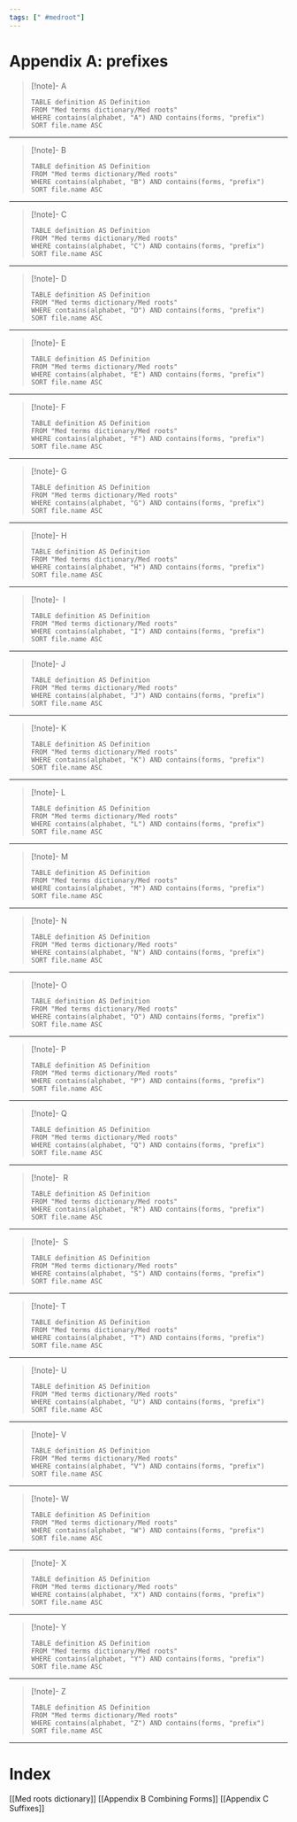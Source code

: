 ```yaml
---
tags: [" #medroot"]
---
```

# Appendix A: prefixes
> [!note]- A
> ```dataview
>TABLE definition AS Definition
>FROM "Med terms dictionary/Med roots"
>WHERE contains(alphabet, "A") AND contains(forms, "prefix")
>SORT file.name ASC
>```
_____
> [!note]- B
> ```dataview
>TABLE definition AS Definition
>FROM "Med terms dictionary/Med roots"
>WHERE contains(alphabet, "B") AND contains(forms, "prefix")
>SORT file.name ASC
>```
_____
> [!note]- C
> ```dataview
>TABLE definition AS Definition
>FROM "Med terms dictionary/Med roots"
>WHERE contains(alphabet, "C") AND contains(forms, "prefix")
>SORT file.name ASC
>```
_____
> [!note]- D
> ```dataview
>TABLE definition AS Definition
>FROM "Med terms dictionary/Med roots"
>WHERE contains(alphabet, "D") AND contains(forms, "prefix")
>SORT file.name ASC
>```
_____
> [!note]- E
> ```dataview
>TABLE definition AS Definition
>FROM "Med terms dictionary/Med roots"
>WHERE contains(alphabet, "E") AND contains(forms, "prefix")
>SORT file.name ASC
>```
_____
> [!note]- F
> ```dataview
>TABLE definition AS Definition
>FROM "Med terms dictionary/Med roots"
>WHERE contains(alphabet, "F") AND contains(forms, "prefix")
>SORT file.name ASC
>```
_____
> [!note]- G
> ```dataview
>TABLE definition AS Definition
>FROM "Med terms dictionary/Med roots"
>WHERE contains(alphabet, "G") AND contains(forms, "prefix")
>SORT file.name ASC
>```
_____
> [!note]- H
> ```dataview
>TABLE definition AS Definition
>FROM "Med terms dictionary/Med roots"
>WHERE contains(alphabet, "H") AND contains(forms, "prefix")
>SORT file.name ASC
>```
_____
> [!note]-  I
> ```dataview
>TABLE definition AS Definition
>FROM "Med terms dictionary/Med roots"
>WHERE contains(alphabet, "I") AND contains(forms, "prefix")
>SORT file.name ASC
>```
_____
> [!note]- J
> ```dataview
>TABLE definition AS Definition
>FROM "Med terms dictionary/Med roots"
>WHERE contains(alphabet, "J") AND contains(forms, "prefix")
>SORT file.name ASC
>```
_____
> [!note]- K
> ```dataview
>TABLE definition AS Definition
>FROM "Med terms dictionary/Med roots"
>WHERE contains(alphabet, "K") AND contains(forms, "prefix")
>SORT file.name ASC
>```
_____
> [!note]- L
> ```dataview
>TABLE definition AS Definition
>FROM "Med terms dictionary/Med roots"
>WHERE contains(alphabet, "L") AND contains(forms, "prefix")
>SORT file.name ASC
>```
_____
> [!note]- M
> ```dataview
>TABLE definition AS Definition
>FROM "Med terms dictionary/Med roots"
>WHERE contains(alphabet, "M") AND contains(forms, "prefix")
>SORT file.name ASC
>```
_____
> [!note]- N
> ```dataview
>TABLE definition AS Definition
>FROM "Med terms dictionary/Med roots"
>WHERE contains(alphabet, "N") AND contains(forms, "prefix")
>SORT file.name ASC
>```
_____
> [!note]- O
> ```dataview
>TABLE definition AS Definition
>FROM "Med terms dictionary/Med roots"
>WHERE contains(alphabet, "O") AND contains(forms, "prefix")
>SORT file.name ASC
>```
_____
> [!note]- P
> ```dataview
>TABLE definition AS Definition
>FROM "Med terms dictionary/Med roots"
>WHERE contains(alphabet, "P") AND contains(forms, "prefix")
>SORT file.name ASC
>```
_____
> [!note]- Q
> ```dataview
>TABLE definition AS Definition
>FROM "Med terms dictionary/Med roots"
>WHERE contains(alphabet, "Q") AND contains(forms, "prefix")
>SORT file.name ASC
>```
_____
> [!note]-  R
> ```dataview
>TABLE definition AS Definition
>FROM "Med terms dictionary/Med roots"
>WHERE contains(alphabet, "R") AND contains(forms, "prefix")
>SORT file.name ASC
>```
_____
> [!note]-  S
> ```dataview
>TABLE definition AS Definition
>FROM "Med terms dictionary/Med roots"
>WHERE contains(alphabet, "S") AND contains(forms, "prefix")
>SORT file.name ASC
>```
_____
> [!note]- T
> ```dataview
>TABLE definition AS Definition
>FROM "Med terms dictionary/Med roots"
>WHERE contains(alphabet, "T") AND contains(forms, "prefix")
>SORT file.name ASC
>```
_____
> [!note]- U
> ```dataview
>TABLE definition AS Definition
>FROM "Med terms dictionary/Med roots"
>WHERE contains(alphabet, "U") AND contains(forms, "prefix")
>SORT file.name ASC
>```
_____
> [!note]- V
> ```dataview
>TABLE definition AS Definition
>FROM "Med terms dictionary/Med roots"
>WHERE contains(alphabet, "V") AND contains(forms, "prefix")
>SORT file.name ASC
>```
_____
> [!note]- W
> ```dataview
>TABLE definition AS Definition
>FROM "Med terms dictionary/Med roots"
>WHERE contains(alphabet, "W") AND contains(forms, "prefix")
>SORT file.name ASC
>```
_____
> [!note]- X
> ```dataview
>TABLE definition AS Definition
>FROM "Med terms dictionary/Med roots"
>WHERE contains(alphabet, "X") AND contains(forms, "prefix")
>SORT file.name ASC
>```
_____
> [!note]- Y
> ```dataview
>TABLE definition AS Definition
>FROM "Med terms dictionary/Med roots"
>WHERE contains(alphabet, "Y") AND contains(forms, "prefix")
>SORT file.name ASC
>```
_____
> [!note]- Z
> ```dataview
>TABLE definition AS Definition
>FROM "Med terms dictionary/Med roots"
>WHERE contains(alphabet, "Z") AND contains(forms, "prefix")
>SORT file.name ASC
>```
_____

# Index
[[Med roots dictionary]]
[[Appendix B Combining Forms]]
[[Appendix C Suffixes]]
